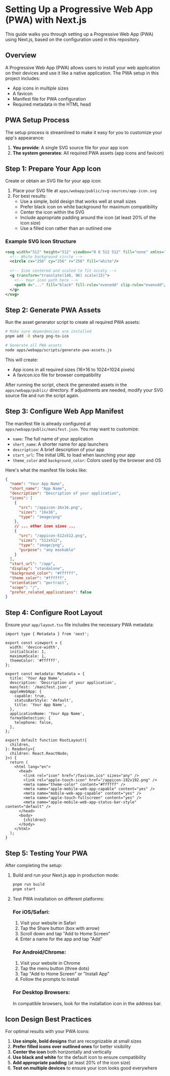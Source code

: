 # Setting Up a Progressive Web App (PWA) with Next.js

This guide walks you through setting up a Progressive Web App (PWA) using Next.js, based on the configuration used in this repository.

## Overview

A Progressive Web App (PWA) allows users to install your web application on their devices and use it like a native application. The PWA setup in this project includes:

- App icons in multiple sizes
- A favicon
- Manifest file for PWA configuration
- Required metadata in the HTML head

## PWA Setup Process

The setup process is streamlined to make it easy for you to customize your app's appearance:

1. **You provide**: A single SVG source file for your app icon
2. **The system generates**: All required PWA assets (app icons and favicon)

## Step 1: Prepare Your App Icon

Create or obtain an SVG file for your app icon:

1. Place your SVG file at `apps/webapp/public/svg-sources/app-icon.svg`
2. For best results:
   - Use a simple, bold design that works well at small sizes
   - Prefer black icon on white background for maximum compatibility
   - Center the icon within the SVG
   - Include appropriate padding around the icon (at least 20% of the icon size)
   - Use a filled icon rather than an outlined one

### Example SVG Icon Structure

```svg
<svg width="512" height="512" viewBox="0 0 512 512" fill="none" xmlns="http://www.w3.org/2000/svg">
  <!-- White background circle -->
  <circle cx="256" cy="256" r="256" fill="white"/>
  
  <!-- Icon centered and scaled to fit nicely -->
  <g transform="translate(146, 96) scale(15)">
    <!-- Your icon path here -->
    <path d="..." fill="black" fill-rule="evenodd" clip-rule="evenodd"/>
  </g>
</svg>
```

## Step 2: Generate PWA Assets

Run the asset generator script to create all required PWA assets:

```bash
# Make sure dependencies are installed
pnpm add -D sharp png-to-ico

# Generate all PWA assets
node apps/webapp/scripts/generate-pwa-assets.js
```

This will create:
- App icons in all required sizes (16×16 to 1024×1024 pixels)
- A favicon.ico file for browser compatibility

After running the script, check the generated assets in the `apps/webapp/public/` directory. If adjustments are needed, modify your SVG source file and run the script again.

## Step 3: Configure Web App Manifest

The manifest file is already configured at `apps/webapp/public/manifest.json`. You may want to customize:

- `name`: The full name of your application
- `short_name`: A shorter name for app launchers
- `description`: A brief description of your app
- `start_url`: The initial URL to load when launching your app
- `theme_color` and `background_color`: Colors used by the browser and OS

Here's what the manifest file looks like:

```json
{
  "name": "Your App Name",
  "short_name": "App Name",
  "description": "Description of your application",
  "icons": [
    {
      "src": "/appicon-16x16.png",
      "sizes": "16x16",
      "type": "image/png"
    },
    // ... other icon sizes ...
    {
      "src": "/appicon-512x512.png",
      "sizes": "512x512",
      "type": "image/png",
      "purpose": "any maskable"
    }
  ],
  "start_url": "/app",
  "display": "standalone",
  "background_color": "#ffffff",
  "theme_color": "#ffffff",
  "orientation": "portrait",
  "scope": "/",
  "prefer_related_applications": false
}
```

## Step 4: Configure Root Layout

Ensure your `app/layout.tsx` file includes the necessary PWA metadata:

```tsx
import type { Metadata } from 'next';

export const viewport = {
  width: 'device-width',
  initialScale: 1,
  maximumScale: 1,
  themeColor: '#ffffff',
};

export const metadata: Metadata = {
  title: 'Your App Name',
  description: 'Description of your application',
  manifest: '/manifest.json',
  appleWebApp: {
    capable: true,
    statusBarStyle: 'default',
    title: 'Your App Name',
  },
  applicationName: 'Your App Name',
  formatDetection: {
    telephone: false,
  },
};

export default function RootLayout({
  children,
}: Readonly<{
  children: React.ReactNode;
}>) {
  return (
    <html lang="en">
      <head>
        <link rel="icon" href="/favicon.ico" sizes="any" />
        <link rel="apple-touch-icon" href="/appicon-192x192.png" />
        <meta name="theme-color" content="#ffffff" />
        <meta name="apple-mobile-web-app-capable" content="yes" />
        <meta name="mobile-web-app-capable" content="yes" />
        <meta name="apple-touch-fullscreen" content="yes" />
        <meta name="apple-mobile-web-app-status-bar-style" content="default" />
      </head>
      <body>
        {children}
      </body>
    </html>
  );
}
```

## Step 5: Testing Your PWA

After completing the setup:

1. Build and run your Next.js app in production mode:
   ```bash
   pnpm run build
   pnpm start
   ```

2. Test PWA installation on different platforms:

   ### For iOS/Safari:
   1. Visit your website in Safari
   2. Tap the Share button (box with arrow)
   3. Scroll down and tap "Add to Home Screen"
   4. Enter a name for the app and tap "Add"

   ### For Android/Chrome:
   1. Visit your website in Chrome
   2. Tap the menu button (three dots)
   3. Tap "Add to Home Screen" or "Install App"
   4. Follow the prompts to install

   ### For Desktop Browsers:
   In compatible browsers, look for the installation icon in the address bar.

## Icon Design Best Practices

For optimal results with your PWA icons:

1. **Use simple, bold designs** that are recognizable at small sizes
2. **Prefer filled icons over outlined ones** for better visibility
3. **Center the icon** both horizontally and vertically
4. **Use black and white** for the default icon to ensure compatibility
5. **Add appropriate padding** (at least 20% of the icon size)
6. **Test on multiple devices** to ensure your icon looks good everywhere